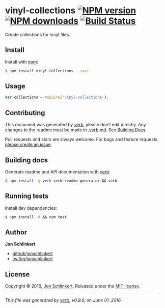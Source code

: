 # vinyl-collections [![NPM version](https://img.shields.io/npm/v/vinyl-collections.svg?style=flat)](https://www.npmjs.com/package/vinyl-collections) [![NPM downloads](https://img.shields.io/npm/dm/vinyl-collections.svg?style=flat)](https://npmjs.org/package/vinyl-collections) [![Build Status](https://img.shields.io/travis/jonschlinkert/vinyl-collections.svg?style=flat)](https://travis-ci.org/jonschlinkert/vinyl-collections)

Create collections for vinyl files.

## Install

Install with [npm](https://www.npmjs.com/):

```sh
$ npm install vinyl-collections --save
```

## Usage

```js
var collections = require('vinyl-collections');
```

## Contributing

This document was generated by [verb](https://github.com/verbose/verb), please don't edit directly. Any changes to the readme must be made in [.verb.md](.verb.md). See [Building Docs](#building-docs).

Pull requests and stars are always welcome. For bugs and feature requests, [please create an issue](https://github.com/jonschlinkert/vinyl-collections/issues/new).

## Building docs

Generate readme and API documentation with [verb](https://github.com/verbose/verb):

```sh
$ npm install -g verb verb-readme-generator && verb
```

## Running tests

Install dev dependencies:

```sh
$ npm install -d && npm test
```

## Author

**Jon Schlinkert**

* [github/jonschlinkert](https://github.com/jonschlinkert)
* [twitter/jonschlinkert](http://twitter.com/jonschlinkert)

## License

Copyright © 2016, [Jon Schlinkert](https://github.com/jonschlinkert).
Released under the [MIT license](https://github.com/jonschlinkert/vinyl-collections/blob/master/LICENSE).

***

_This file was generated by [verb](https://github.com/verbose/verb), v0.9.0, on June 01, 2016._